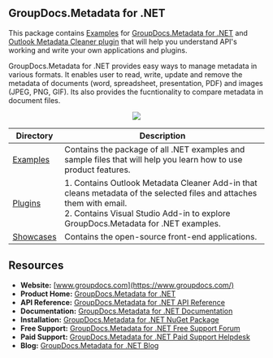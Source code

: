 ## GroupDocs.Metadata for .NET

This package contains [Examples](https://github.com/groupdocs-metadata/GroupDocs.Metadata-for-.NET/tree/master/Examples) for [GroupDocs.Metadata for .NET](https://products.groupdocs.com/metadata/net) and [Outlook Metadata Cleaner plugin](https://github.com/groupdocs-metadata/GroupDocs.Metadata-for-.NET/tree/master/Plugins/Outlook%20Metadata%20Cleaner) that will help you understand API's working and write your own applications and plugins.

GroupDocs.Metadata for .NET provides easy ways to manage metadata in various formats. It enables user to read, write, update and remove the metadata of documents (word, spreadsheet, presentation, PDF) and images (JPEG, PNG, GIF). Its also provides the fucntionality to compare metadata in document files.

<p align="center">

  <a title="Download complete GroupDocs.Metadata for .NET source code" href="https://github.com/groupdocs-metadata/GroupDocs.Metadata-for-.NET/archive/master.zip">
	<img src="https://raw.github.com/AsposeExamples/java-examples-dashboard/master/images/downloadZip-Button-Large.png" />
  </a>
</p>

Directory | Description
--------- | -----------
[Examples](https://github.com/groupdocs-metadata/GroupDocs.Metadata-for-.NET/tree/master/Examples)  | Contains the package of all .NET examples and sample files that will help you learn how to use product features.
[Plugins](https://github.com/groupdocs-metadata/GroupDocs.Metadata-for-.NET/tree/master/Plugins/Outlook%20Metadata%20Cleaner) | 1. Contains Outlook Metadata Cleaner Add-in that cleans metadata of the selected files and attaches them with email. <br>2. Contains Visual Studio Add-in to explore GroupDocs.Metadata for .NET examples.
[Showcases](https://github.com/groupdocs-metadata/GroupDocs.Metadata-for-.NET/tree/master/Showcases) | Contains the open-source front-end applications.

## Resources

+ **Website:** [www.groupdocs.com](https://www.groupdocs.com/)
+ **Product Home:** [GroupDocs.Metadata for .NET](https://products.groupdocs.com/metadata/net) 
+ **API Reference:** [GroupDocs.Metadata for .NET API Reference](https://apireference.groupdocs.com/net/metadata)
+ **Documentation:** [GroupDocs.Metadata for .NET Documentation](https://docs.groupdocs.com/display/metadatanet/Home)
+ **Installation:** [GroupDocs.Metadata for .NET NuGet Package](https://www.nuget.org/packages/GroupDocs.Metadata/)
+ **Free Support:** [GroupDocs.Metadata for .NET Free Support Forum](https://forum.groupdocs.com/c/metadata)
+ **Paid Support:** [GroupDocs.Metadata for .NET Paid Support Helpdesk](https://helpdesk.groupdocs.com/)
+ **Blog:** [GroupDocs.Metadata for .NET Blog](https://blog.groupdocs.com/category/groupdocs-metadata-product-family/)
